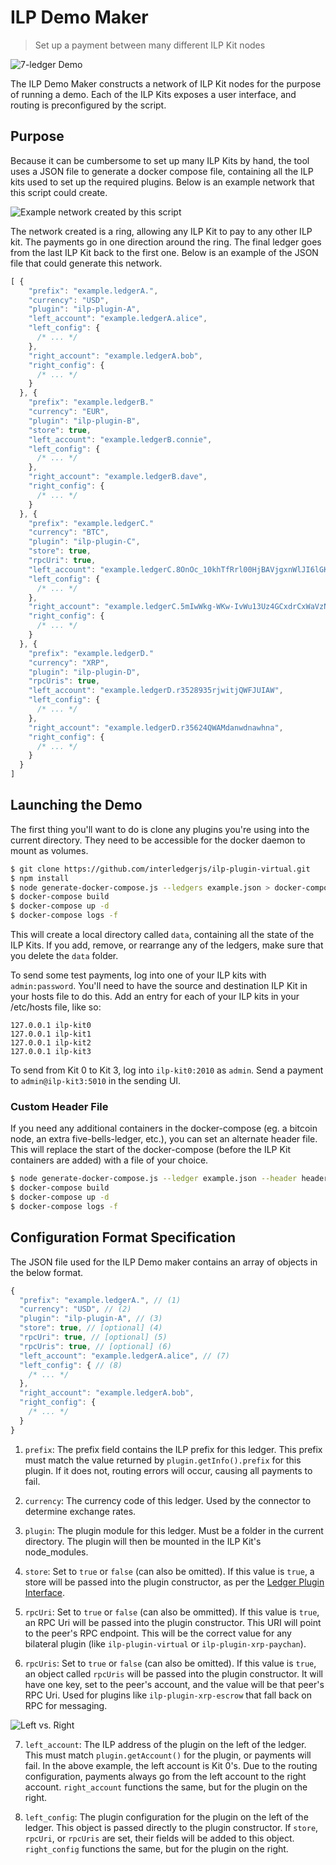 # ILP Demo Maker
> Set up a payment between many different ILP Kit nodes

![7-ledger Demo](https://interledgerjs.github.io/ilp-demo-maker/res/demo.svg)

The ILP Demo Maker constructs a network of ILP Kit nodes for
the purpose of running a demo. Each of the ILP Kits exposes a user interface,
and routing is preconfigured by the script.

## Purpose

Because it can be cumbersome to set up many ILP Kits by hand, the tool uses a
JSON file to generate a docker compose file, containing all the ILP kits used
to set up the required plugins. Below is an example network that this script
could create.

![Example network created by this script](https://interledgerjs.github.io/ilp-demo-maker/res/net.svg)

The network created is a ring, allowing any ILP Kit to pay to any other ILP
kit. The payments go in one direction around the ring. The final ledger goes
from the last ILP Kit back to the first one. Below is an example of the JSON
file that could generate this network.

```js
[ {
    "prefix": "example.ledgerA.",
    "currency": "USD",
    "plugin": "ilp-plugin-A",
    "left_account": "example.ledgerA.alice",
    "left_config": {
      /* ... */
    },
    "right_account": "example.ledgerA.bob",
    "right_config": {
      /* ... */
    }
  }, {
    "prefix": "example.ledgerB."
    "currency": "EUR",
    "plugin": "ilp-plugin-B",
    "store": true,
    "left_account": "example.ledgerB.connie",
    "left_config": {
      /* ... */
    },
    "right_account": "example.ledgerB.dave",
    "right_config": {
      /* ... */
    }
  }, {
    "prefix": "example.ledgerC."
    "currency": "BTC",
    "plugin": "ilp-plugin-C",
    "store": true,
    "rpcUri": true,
    "left_account": "example.ledgerC.8OnOc_10khTfRrl00HjBAVjgxnWlJI6lGKaNIxuMJdY",
    "left_config": {
      /* ... */
    },
    "right_account": "example.ledgerC.5mIwWkg-WKw-IvWu13Uz4GCxdrCxWaVzNkpfOehIguI",
    "right_config": {
      /* ... */
    }
  }, {
    "prefix": "example.ledgerD."
    "currency": "XRP",
    "plugin": "ilp-plugin-D",
    "rpcUris": true,
    "left_account": "example.ledgerD.r3528935rjwitjQWFJUIAW",
    "left_config": {
      /* ... */
    },
    "right_account": "example.ledgerD.r35624QWAMdanwdnawhna",
    "right_config": {
      /* ... */
    }
  }
]
```

## Launching the Demo

The first thing you'll want to do is clone any plugins you're using
into the current directory. They need to be accessible for the docker
daemon to mount as volumes.

```sh
$ git clone https://github.com/interledgerjs/ilp-plugin-virtual.git
$ npm install
$ node generate-docker-compose.js --ledgers example.json > docker-compose.yml
$ docker-compose build
$ docker-compose up -d
$ docker-compose logs -f
```

This will create a local directory called `data`, containing all the state
of the ILP Kits. If you add, remove, or rearrange any of the ledgers, make
sure that you delete the `data` folder.

To send some test payments, log into one of your ILP kits with `admin:password`.
You'll need to have the source and destination ILP Kit in your hosts file to do
this. Add an entry for each of your ILP kits in your /etc/hosts file, like so:

```
127.0.0.1 ilp-kit0
127.0.0.1 ilp-kit1
127.0.0.1 ilp-kit2
127.0.0.1 ilp-kit3
```

To send from Kit 0 to Kit 3, log into `ilp-kit0:2010` as `admin`. Send a payment
to `admin@ilp-kit3:5010` in the sending UI.

### Custom Header File

If you need any additional containers in the docker-compose (eg. a bitcoin
node, an extra five-bells-ledger, etc.), you can set an alternate header file.
This will replace the start of the docker-compose (before the ILP Kit
containers are added) with a file of your choice.

```sh
$ node generate-docker-compose.js --ledger example.json --header header.yml > docker-compose.yml
$ docker-compose build
$ docker-compose up -d
$ docker-compose logs -f
```

## Configuration Format Specification

The JSON file used for the ILP Demo maker contains an array of objects in the
below format.

```js
{
  "prefix": "example.ledgerA.", // (1)
  "currency": "USD", // (2)
  "plugin": "ilp-plugin-A", // (3)
  "store": true, // [optional] (4)
  "rpcUri": true, // [optional] (5)
  "rpcUris": true, // [optional] (6)
  "left_account": "example.ledgerA.alice", // (7)
  "left_config": { // (8)
    /* ... */
  },
  "right_account": "example.ledgerA.bob",
  "right_config": {
    /* ... */
  }
}
```

1. `prefix`: The prefix field contains the ILP prefix for this ledger. This prefix must match the value returned by `plugin.getInfo().prefix` for this plugin. If it does not, routing errors will occur, causing all payments to fail.

2. `currency`: The currency code of this ledger. Used by the connector to determine exchange rates.

3. `plugin`: The plugin module for this ledger. Must be a folder in the current directory. The plugin will then be mounted in the ILP Kit's node_modules.

4. `store`: Set to `true` or `false` (can also be omitted). If this value is `true`, a store will be passed into the plugin constructor, as per the [Ledger Plugin Interface](https://github.com/interledger/rfcs/blob/master/0004-ledger-plugin-interface/0004-ledger-plugin-interface.md#_store).

5. `rpcUri`: Set to `true` or `false` (can also be ommitted). If this value is `true`, an RPC Uri will be passed into the plugin constructor. This URI will point to the peer's RPC endpoint. This will be the correct value for any bilateral plugin (like `ilp-plugin-virtual` or `ilp-plugin-xrp-paychan`).

6. `rpcUris`: Set to `true` or `false` (can also be omitted). If this value is `true`, an object called `rpcUris` will be passed into the plugin constructor. It will have one key, set to the peer's account, and the value will be that peer's RPC Uri. Used for plugins like `ilp-plugin-xrp-escrow` that fall back on RPC for messaging.

![Left vs. Right](https://interledgerjs.github.io/ilp-demo-maker/res/left.svg)

7. `left_account`: The ILP address of the plugin on the left of the ledger. This must match `plugin.getAccount()` for the plugin, or payments will fail. In the above example, the left account is Kit 0's. Due to the routing configuration, payments always go from
the left account to the right account. `right_account` functions the same, but for the plugin on the right.

8. `left_config`: The plugin configuration for the plugin on the left of the ledger. This object is passed directly to the plugin constructor. If `store`, `rpcUri`, or `rpcUris` are set, their fields will be added to this object. `right_config` functions the same, but for the plugin on the right.
